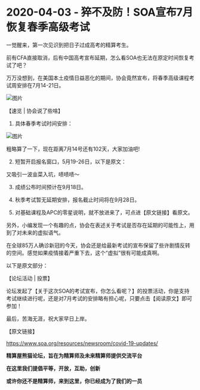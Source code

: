 # 2020-04-03 - 猝不及防！SOA宣布7月恢复春季高级考试

一觉醒来，第一次见识到把日子过成高考的精算考生。  
  
前有CFA直接取消，后有中国高考宣布延期，怎么看SOA也无法在原定时间恢复考试了吧？  
  
万万没想到，在美国本土疫情日益恶化的期间，协会竟然宣布，将春季高级课程考试周安排在7月14-21日。

![图片](https://mmbiz.qpic.cn/mmbiz_png/PVTr5cqOmdvMURibyOVxsDxbQDQDmFDvEZ4ibCzBUEia2YxhEUNyrwtqlsrkBXHgz1yCdQxMggqaGClGavTey4rlQ/640?wx_fmt=png&tp=webp&wxfrom=5&wx_lazy=1)

【速览 | 协会说了些啥】

1. 具体春季考试时间安排：

![图片](https://mmbiz.qpic.cn/mmbiz_png/PVTr5cqOmdvMURibyOVxsDxbQDQDmFDvE6RtM06uUBoswRAE7pkstnibDKFXI66UxI9eA6zFY7awlMLhjktQDWZg/640?wx_fmt=png&tp=webp&wxfrom=5&wx_lazy=1)

粗略算了一下，现在距离7月14号还有102天，大家加油吧!  
  
2. 短暂开启报名窗口，5月19-26日，以下是原文：


又吸引一波韭菜入坑，啧啧啧～  
  
3. 成绩公布时间预计在9月18日。  
  
4. 秋季考试暂无延期安排，报名截止时间将在9月28日。  
  
5. 对基础课程及APC的零星说明，就不放进来了，可点进【原文链接】看原文。

另外，小编发现一个有趣的点，协会在表述关于考试是否存在延期的可能性上，用到了对未来的虚拟语气。

在全球85万人确诊新冠的今天，协会还是给最新考试的宣布保留了些许剧情反转的空间。感觉如果疫情接着严重下去，这个“虚拟”很有可能成真啊。

以下是原文部分：


【论坛活动 | 投票】

论坛发起了【关于这次SOA的考试宣布，你怎么看呢？】的投票活动，你是支持考试继续进行呢，还是对7月考试的安排略有担心呢，只要点击【阅读原文】即可参加！


最后，苦海无涯，祝大家早日上岸。

【原文链接】

https://www.soa.org/resources/newsroom/covid-19-updates/

**精算屋熊猫论坛，旨在为精算师及未来精算师提供交流平台**

**在这里我们提倡平等，开放，互助，创新**

**或许你还不是精算师，来到这里，你已经成为了我们的一员**